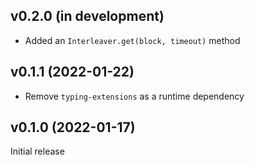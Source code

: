 v0.2.0 (in development)
-----------------------
- Added an `Interleaver.get(block, timeout)` method

v0.1.1 (2022-01-22)
-------------------
- Remove `typing-extensions` as a runtime dependency

v0.1.0 (2022-01-17)
-------------------
Initial release
